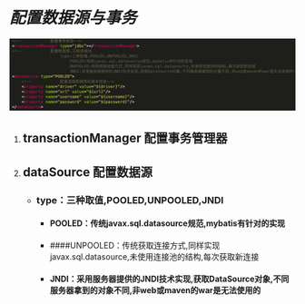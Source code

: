# ***配置数据源与事务***

![正事配图](https://raw.githubusercontent.com/undermoonoldman/JavaFamilyBucket/master/Resource/IMG/073.jpg)

1. ## transactionManager 配置事务管理器

2. ## dataSource 配置数据源

   + ### type：三种取值,POOLED,UNPOOLED,JNDI

     + #### POOLED：传统javax.sql.datasource规范,mybatis有针对的实现

     + ####UNPOOLED：传统获取连接方式,同样实现javax.sql.datasource,未使用连接池的结构,每次获取新连接 

     + #### JNDI：采用服务器提供的JNDI技术实现,获取DataSource对象,不同服务器拿到的对象不同,非web或maven的war是无法使用的